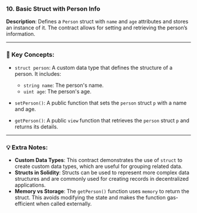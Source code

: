 ### 10. Basic Struct with Person Info  
**Description**: Defines a `Person` struct with `name` and `age` attributes and stores an instance of it. The contract allows for setting and retrieving the person’s information.

---

### 🔑 Key Concepts:

- `struct person`: A custom data type that defines the structure of a person. It includes:
  - `string name`: The person's name.
  - `uint age`: The person's age.

- `setPerson()`: A public function that sets the `person` struct `p` with a name and age.

- `getPerson()`: A public `view` function that retrieves the `person` struct `p` and returns its details.

---

### 💡 Extra Notes:

- **Custom Data Types**: This contract demonstrates the use of `struct` to create custom data types, which are useful for grouping related data.
- **Structs in Solidity**: Structs can be used to represent more complex data structures and are commonly used for creating records in decentralized applications.
- **Memory vs Storage**: The `getPerson()` function uses `memory` to return the struct. This avoids modifying the state and makes the function gas-efficient when called externally.
